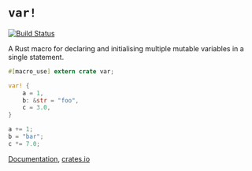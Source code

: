 # `var!`

[![Build Status](https://travis-ci.org/huonw/var.png)](https://travis-ci.org/huonw/var)

A Rust macro for declaring and initialising multiple mutable variables
in a single statement.

```rust
#[macro_use] extern crate var;

var! {
    a = 1,
    b: &str = "foo",
    c = 3.0,
}

a += 1;
b = "bar";
c *= 7.0;
```

[Documentation](http://huonw.github.io/var/var), [crates.io](https://crates.io/crates/var)
